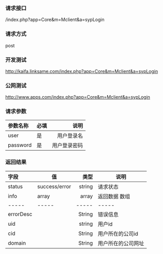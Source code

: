 

### **请求接口**

 /index.php?app=Core&m=Mclient&a=sypLogin

### **请求方式**

 post

### **开发测试**

 http://kaifa.linksame.com/index.php?app=Core&m=Mclient&a=sypLogin

### **公网测试**

 http://www.apps.com/index.php?app=Core&m=Mclient&a=sypLogin

### **请求参数**

| 参数名称      |    必填 | 说明  |
|:-------- |--------| --:|
| user| 是 |   用户登录名   |
| password | 是 |   用户登录密码 |


### **返回结果**
|字段 |  值| 类型 | 说明|
| :-------- |---| --: |---|
|status| success/error | string| 请求状态 |
|info|array | array | 返回数据 数组|
|-----|-----|-----|-----|
|errorDesc| |String|错误信息|
|uid|     |string|用户id|
|cid|     |String|用户所在的公司id|
|domain|  |String|用户所在的公司网址|


